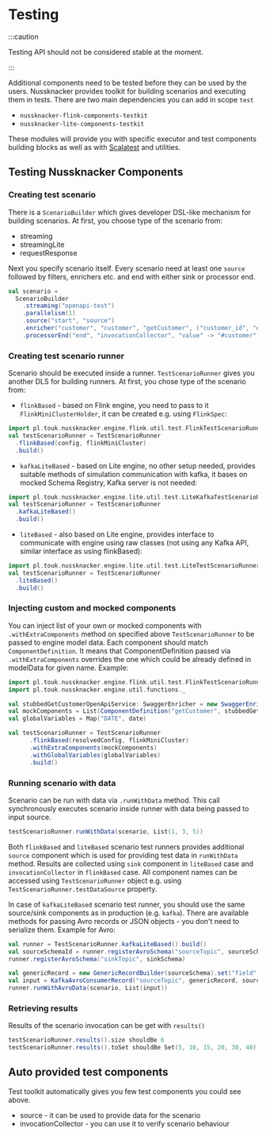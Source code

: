 # Testing

:::caution

Testing API should not be considered stable at the moment.

:::

Additional components need to be tested before they can be used by the users. Nussknacker provides toolkit for building scenarios and executing them in tests. There are two main dependencies you can add in scope `test` 

- `nussknacker-flink-components-testkit`
- `nussknacker-lite-components-testkit`

These modules will provide you with specific executor and test components building blocks as well as with [Scalatest](https://www.scalatest.org/user_guide/writing_your_first_test) and utilities.

## Testing Nussknacker Components

### Creating test scenario
There is a `ScenarioBuilder` which gives developer DSL-like mechanism for building scenarios. 
At first, you choose type of the scenario from:
- streaming
- streamingLite
- requestResponse

Next you specify scenario itself. Every scenario need at least one `source` followed by filters, enrichers etc. and end with either sink or processor end. 

```scala
val scenario = 
  ScenarioBuilder
    .streaming("openapi-test")
    .parallelism(1)
    .source("start", "source")
    .enricher("customer", "customer", "getCustomer", ("customer_id", "#input"))
    .processorEnd("end", "invocationCollector", "value" -> "#customer")
```

### Creating test scenario runner

Scenario should be executed inside a runner. `TestScenarioRunner` gives you another DLS for building runners.
At first, you chose type of the scenario from:
- `flinkBased` - based on Flink engine, you need to pass to it `FlinkMiniClusterHolder`, it can be created e.g. using `FlinkSpec`:

```scala
import pl.touk.nussknacker.engine.flink.util.test.FlinkTestScenarioRunner._
val testScenarioRunner = TestScenarioRunner
  .flinkBased(config, flinkMiniCluster)
  .build()
```

- `kafkaLiteBased` - based on Lite engine, no other setup needed, provides suitable methods of simulation communication with kafka, it bases on mocked Schema Registry, Kafka server is not needed:
```scala
import pl.touk.nussknacker.engine.lite.util.test.LiteKafkaTestScenarioRunner._
val testScenarioRunner = TestScenarioRunner
  .kafkaLiteBased()
  .build()
```

- `liteBased` - also based on Lite engine, provides interface to communicate with engine using raw classes (not using any Kafka API, similar interface as using flinkBased):
```scala
import pl.touk.nussknacker.engine.lite.util.test.LiteTestScenarioRunner._
val testScenarioRunner = TestScenarioRunner
  .liteBased()
  .build()
```

### Injecting custom and mocked components
You can inject list of your own or mocked components with `.withExtraComponents` method on specified above `TestScenarioRunner` to be passed to engine model data.
Each component should match `ComponentDefinition`. It means that ComponentDefinition passed via `.withExtraComponents` overrides the one which could be already defined in modelData for given name. Example:
```scala
import pl.touk.nussknacker.engine.flink.util.test.FlinkTestScenarioRunner._
import pl.touk.nussknacker.engine.util.functions._

val stubbedGetCustomerOpenApiService: SwaggerEnricher = new SwaggerEnricher(Some(new URL(rootUrl(port))), services.head, Map.empty, stubbedBackedProvider)
val mockComponents = List(ComponentDefinition("getCustomer", stubbedGetCustomerOpenApiService))
val globalVariables = Map("DATE", date)

val testScenarioRunner = TestScenarioRunner
      .flinkBased(resolvedConfig, flinkMiniCluster)
      .withExtraComponents(mockComponents)
      .withGlobalVariables(globalVariables)
      .build()
```

### Running scenario with data

Scenario can be run with data via `.runWithData` method. This call synchronously executes scenario inside runner with data being passed to input source.

```scala
testScenarioRunner.runWithData(scenario, List(1, 3, 5))
```

Both `flinkBased` and `liteBased` scenario test runners provides additional `source` component which is used for providing test data in `runWithData` method.
Results are collected using `sink` component in `liteBased` case and `invocationCollector` in `flinkBased` case.
All component names can be accessed using `TestScenarioRunner` object e.g. using `TestScenarioRunner.testDataSource` property.

In case of `kafkaLiteBased` scenario test runner, you should use the same source/sink components as in production (e.g. `kafka`). There are available
methods for passing Avro records or JSON objects - you don't need to serialize them. Example for Avro:

```scala
val runner = TestScenarioRunner.kafkaLiteBased().build()
val sourceSchemaId = runner.registerAvroSchema("sourceTopic", sourceSchema)
runner.registerAvroSchema("sinkTopic", sinkSchema)

val genericRecord = new GenericRecordBuilder(sourceSchema).set("field", "value").build()
val input = KafkaAvroConsumerRecord("sourceTopic", genericRecord, sourceSchemaId)
runner.runWithAvroData(scenario, List(input))
```

### Retrieving results

Results of the scenario invocation can be get with `results()`

```scala
testScenarioRunner.results().size shouldBe 6
testScenarioRunner.results().toSet shouldBe Set(5, 10, 15, 20, 30, 40)
```

## Auto provided test components
Test toolkit automatically gives you few test components you could see above.
- source - it can be used to provide data for the scenario
- invocationCollector - you can use it to verify scenario behaviour
